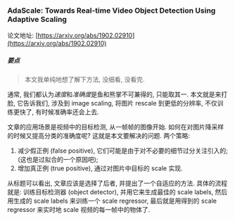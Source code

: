 ###  AdaScale: Towards Real-time Video Object Detection Using Adaptive Scaling

论文地址: [https://arxiv.org/abs/1902.02910](https://arxiv.org/abs/1902.02910)

##### 要点

> 本文我单纯地想了解下方法, 没细看, 没看完.

通常, 我们都认为*速度*和*准确度*是鱼和熊掌不可兼得的, 只能取其一. 本文就是来打脸, 它告诉我们, 涉及到 image scaling, 将图片 rescale 到更低的分辨率, 不仅训练更快了, 有时候准确率还会上去.

文章的应用场景是视频中的目标检测, 从一帧帧的图像开始. 如何在对图片降采样的时候又提高分类的准确度呢? 这就是本文要解决的问题. 两个策略:

1. 减少假正例 (false positive), 它们可能是由于对不必要的细节过分关注引入的; (这也是过拟合的一个原因吧);
2. 增加真正例 (true positive), 通过对图片中目标的 scale 实现.

从标题可以看出, 文章应该是选择了后者, 并提出了一个自适应的方法. 具体的流程就是: 训练目标检测器 (object detector), 并用它来生成最佳的 scale labels, 然后用生成的 scale labels 来训练一个 scale regressor, 最后就是用得到的 scale regressor 来实时地 scale 视频的每一帧中的物体了.
